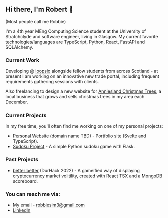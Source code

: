## Hi there, I'm Robert 👋
(Most people call me Robbie)

I'm a 4th year MEng Computing Science student at the University of Stratchclyde and software engineer, living in Glasgow. My current favorite technologies/languages are TypeScript, Python, React, FastAPI and SQLAlchemy.
### Current Work
Developing @ [loopsio](https://loopsio.com/) alongside fellow students from across Scotland - at present I am working on an innovative new trade portal, including frequent requirements gathering sessions with clients.

Also freelancing to design a new website for [Anniesland Christmas Trees](https://www.annieslandchristmastrees.com/), a local business that grows and sells christmas trees in my area each December.

### Current Projects
In my free time, you'll often find me working on one of my personal projects:
- [Personal Website](https://github.com/ricky582/personal_website) (domain name TBD) - Portfolio site (Svelte and TypeScript).
- [Sudoku Project](https://github.com/ricky582/sudoku_project) - A simple Python sudoku game with Flask.

### Past Projects
- [better better](https://github.com/strathclyde-durhack-2022/mono) (DurHack 2022) - A gameified way of displaying cryptocurrency market volitility, created with React TSX and a MongoDB scoreboard.

### You can reach me via:
- My email - [robbiesim3@gmail.com](mailto:robbiesim3@gmail.com)
- [LinkedIn](https://www.linkedin.com/in/robert-sim-820420234/)

<!--
**ricky582/ricky582** is a ✨ _special_ ✨ repository because its `README.md` (this file) appears on your GitHub profile.

Here are some ideas to get you started:

- 🔭 I’m currently working on ...
- 🌱 I’m currently learning ...
- 👯 I’m looking to collaborate on ...
- 🤔 I’m looking for help with ...
- 💬 Ask me about ...
- 📫 How to reach me: ...
- 😄 Pronouns: ...
- ⚡ Fun fact: ...
-->
